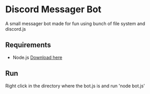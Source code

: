 # Discord Messager Bot 
 A small messager bot made for fun using bunch of file system and discord.js
 
 ## Requirements
 - Node.js [Download here](https://nodejs.org)
 
 ## Run
 Right click in the directory where the bot.js is and run 'node bot.js'
